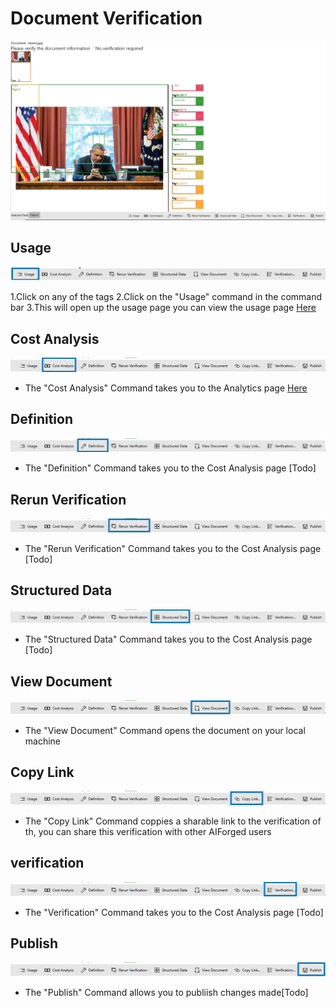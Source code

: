 # Document Verification

![verification](../assets/verification.png)

## Usage

![verification usage](../assets/verification-Usage.png)

1.Click on any of the tags 2.Click on the "Usage" command in the command bar 3.This will open up the usage page you can view the usage page [Here](verification/document-analytics.md)

## Cost Analysis

![verification Cost Analysis](../assets/verification-CostAnalysis.png)

* The "Cost Analysis" Command takes you to the Analytics page [Here](verification/document-analytics.md)

## Definition

![verification Definition](../assets/verification-Definition.png)

* The "Definition" Command takes you to the Cost Analysis page \[Todo]

## Rerun Verification

![verification Rerun](../assets/verification-RerunVerification.png)

* The "Rerun Verification" Command takes you to the Cost Analysis page \[Todo]

## Structured Data

![verification Structured Data](../assets/verification-StructuredData.png)

* The "Structured Data" Command takes you to the Cost Analysis page \[Todo]

## View Document

![verification View Document](../assets/verification-ViewDocument.png)

* The "View Document" Command opens the document on your local machine

## Copy Link

![verification Copy Link](../assets/verification-CopyLink.png)

* The "Copy Link" Command coppies a sharable link to the verification of th, you can share this verification with other AIForged users

## verification

![verification](../assets/verification-Verification.png)

* The "Verification" Command takes you to the Cost Analysis page \[Todo]

## Publish

![verification Publish](../assets/verification-Publish.png)

* The "Publish" Command allows you to publiish changes made\[Todo]

